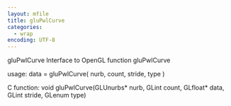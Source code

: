 ```yaml
---
layout: mfile
title: gluPwlCurve
categories:
  - wrap
encoding: UTF-8
---
```


gluPwlCurve  Interface to OpenGL function gluPwlCurve

usage:  data = gluPwlCurve( nurb, count, stride, type )

C function:  void gluPwlCurve(GLUnurbs\* nurb, GLint count, GLfloat\* data, GLint stride, GLenum type)